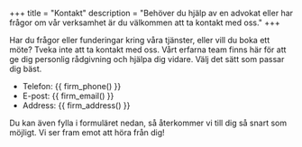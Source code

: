 +++
title = "Kontakt"
description = "Behöver du hjälp av en advokat eller har frågor om vår verksamhet är du välkommen att ta kontakt med oss."
+++

Har du frågor eller funderingar kring våra tjänster, eller vill du boka ett möte? Tveka inte att ta kontakt med oss. Vårt erfarna team finns här för att ge dig personlig rådgivning och hjälpa dig vidare. Välj det sätt som passar dig bäst.

- Telefon: {{ firm_phone() }}
- E-post: {{ firm_email() }}
- Address: {{ firm_address() }}

Du kan även fylla i formuläret nedan, så återkommer vi till dig så snart som möjligt. Vi ser fram emot att höra från dig!
